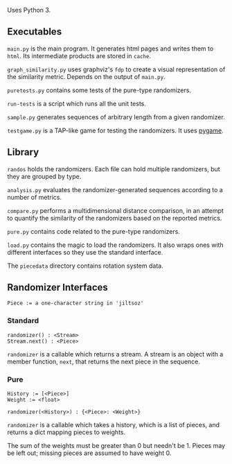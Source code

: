 
Uses Python 3.


## Executables

`main.py` is the main program. It generates html pages and writes them to `html`. Its intermediate products are stored in `cache`.

`graph_similarity.py` uses graphviz's `fdp` to create a visual representation of the similarity metric. Depends on the output of `main.py`.

`puretests.py` contains some tests of the pure-type randomizers.

`run-tests` is a script which runs all the unit tests.

`sample.py` generates sequences of arbitrary length from a given randomizer.

`testgame.py` is a TAP-like game for testing the randomizers. It uses [pygame](http://pygame.org).


## Library

`randos` holds the randomizers. Each file can hold multiple randomizers, but they are grouped by type.

`analysis.py` evaluates the randomizer-generated sequences according to a number of metrics.

`compare.py` performs a multidimensional distance comparison, in an attempt to quantify the similarity of the randomizers based on the reported metrics.

`pure.py` contains code related to the pure-type randomizers.

`load.py` contains the magic to load the randomizers. It also wraps ones with different interfaces so they use the standard interface.

The `piecedata` directory contains rotation system data.


## Randomizer Interfaces

`Piece := a one-character string in 'jiltsoz'`


### Standard

    randomizer() : <Stream>
    Stream.next() : <Piece>

`randomizer` is a callable which returns a stream. A stream is an object with a member function, `next`, that returns the next piece in the sequence.


### Pure

    History := [<Piece>]
    Weight := <float>
    
    randomizer(<History>) : {<Piece>: <Weight>}

`randomizer` is a callable which takes a history, which is a list of pieces, and returns a dict mapping pieces to weights.

The sum of the weights must be greater than 0 but needn't be 1. Pieces may be left out; missing pieces are assumed to have weight 0.
